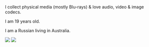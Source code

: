 I collect physical media (mostly Blu-rays) & love audio, video & image codecs.

I am 19 years old.

I am a Russian living in Australia.

![](https://raw.githubusercontent.com/knewest/github-stats/master/generated/overview.svg#gh-dark-mode-only)
![](https://raw.githubusercontent.com/knewest/github-stats/master/generated/languages.svg#gh-dark-mode-only)
